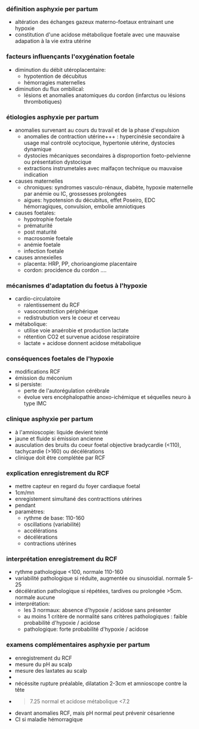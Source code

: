 ### définition asphyxie per partum
- altération des échanges gazeux materno-foetaux entrainant une hypoxie
- constitution d'une acidose métabolique foetale avec une mauvaise adapation à la vie extra utérine

### facteurs influençants l'oxygénation foetale
- diminution du débit utéroplacentaire:
	- hypotention de décubitus
	- hémorragies maternelles
- diminution du flux ombilical:
	- lésions et anomalies anatomiques du cordon (infarctus ou lésions thrombotiques)

### étiologies asphyxie per partum
- anomalies survenant au cours du travail et de la phase d'expulsion
	- anomalies de contraction utérine+++ : hypercinésie secondaire à usage mal controlé ocytocique, hypertonie utérine, dystocies dynamique
	- dystocies mécaniques secondaires à disproportion foeto-pelvienne ou présentation dystocique
	- extractions instrumetales avec malfaçon technique ou mauvaise indication
- causes maternelles
	- chroniques: syndromes vasculo-rénaux, diabète, hypoxie maternelle par anémie ou IC, grossesses prolongées
	- aigues: hypotension du décubitus, effet Poseiro, EDC hémorragiques, convulsion, embolie amniotiques
- causes foetales:
	- hypotrophie foetale
	- prématurité
	- post maturité
	- macrosomie foetale
	- anémie foetale
	- infection foetale
- causes annexielles
	- placenta: HRP, PP, chorioangiome placentaire
	- cordon: procidence du cordon ....

### mécanismes d'adaptation du foetus à l'hypoxie
- cardio-circulatoire
	- ralentissement du RCF
	- vasoconstriction périphérique
	- redistrubution vers le coeur et cerveau
- métabolique:
	- utilise voie anaérobie et production lactate
	- rétention CO2 et survenue acidose respiratoire
	- lactate + acidose donnent acidose métabolique

### conséquences foetales de l'hypoxie
- modifications RCF
- émission du méconium
- si persiste:
	- perte de l'autorégulation cérébrale
	- évolue vers encéphalopathie anoxo-ichémique et séquelles neuro à type IMC

### clinique asphyxie per partum
- à l'amnioscopie: liquide devient teinté
- jaune et fluide si émission ancienne
- ausculation des bruits du coeur foetal objective bradycardie (<110), tachycardie (>160) ou décélérations
- clinique doit être complétée par RCF

### explication enregistrement du RCF
- mettre capteur en regard du foyer cardiaque foetal
- 1cm/mn
- enregistement simultané des contracttions utérines
- pendant 
- paramètres:
	- rythme de base: 110-160
	- oscillations (variabilité)
	- accélérations
	- décélérations
	- contractions utérines

### interprétation enregistrement du RCF
- rythme pathologique <100, normale 110-160
- variabilité pathologique si réduite, augmentée ou sinusoidial. normale 5-25
- décélération pathologique si répétées, tardives ou prolongée >5cm. normale aucune
- interprétation:
	- les 3 normaux: absence d'hypoxie / acidose sans présenter 
	- au moins 1 critère de normalité sans critères pathologiques : faible probabilité d'hypoxie / acidose 
	- pathologique: forte probabilité d'hypoxie / acidose

### examens complémentaires asphyxie per partum
- enregistrement du RCF
- mesure du pH au scalp
- mesure des laxtates au scalp
- 
- nécéssite rupture préalable, dilatation 2-3cm et amnioscope contre la tête
- >7.25 normal et acidose métabolique <7.2
- devant anomalies RCF, mais pH normal peut prévenir césarienne
- CI si maladie hémorragique